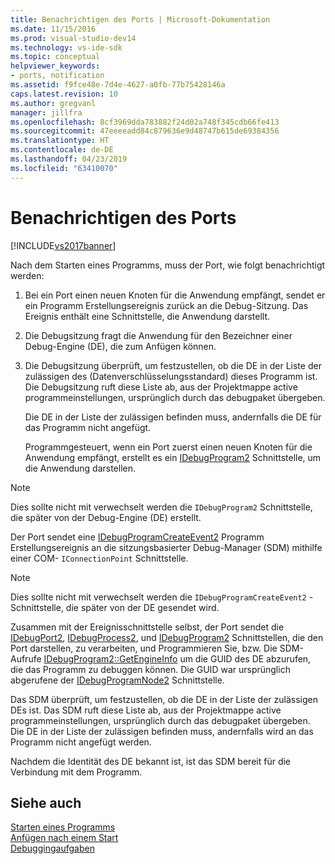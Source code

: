 ```yaml
---
title: Benachrichtigen des Ports | Microsoft-Dokumentation
ms.date: 11/15/2016
ms.prod: visual-studio-dev14
ms.technology: vs-ide-sdk
ms.topic: conceptual
helpviewer_keywords:
- ports, notification
ms.assetid: f9fce48e-7d4e-4627-a0fb-77b75428146a
caps.latest.revision: 10
ms.author: gregvanl
manager: jillfra
ms.openlocfilehash: 8cf3969dda783882f24d02a748f345cdb66fe413
ms.sourcegitcommit: 47eeeeadd84c879636e9d48747b615de69384356
ms.translationtype: HT
ms.contentlocale: de-DE
ms.lasthandoff: 04/23/2019
ms.locfileid: "63410070"
---
```

# <a name="notifying-the-port"></a>Benachrichtigen des Ports
[!INCLUDE[vs2017banner](../../includes/vs2017banner.md)]

Nach dem Starten eines Programms, muss der Port, wie folgt benachrichtigt werden:  
  
1. Bei ein Port einen neuen Knoten für die Anwendung empfängt, sendet er ein Programm Erstellungsereignis zurück an die Debug-Sitzung. Das Ereignis enthält eine Schnittstelle, die Anwendung darstellt.  
  
2. Die Debugsitzung fragt die Anwendung für den Bezeichner einer Debug-Engine (DE), die zum Anfügen können.  
  
3. Die Debugsitzung überprüft, um festzustellen, ob die DE in der Liste der zulässigen des (Datenverschlüsselungsstandard) dieses Programm ist. Die Debugsitzung ruft diese Liste ab, aus der Projektmappe active programmeinstellungen, ursprünglich durch das debugpaket übergeben.  
  
    Die DE in der Liste der zulässigen befinden muss, andernfalls die DE für das Programm nicht angefügt.  
  
   Programmgesteuert, wenn ein Port zuerst einen neuen Knoten für die Anwendung empfängt, erstellt es ein [IDebugProgram2](../../extensibility/debugger/reference/idebugprogram2.md) Schnittstelle, um die Anwendung darstellen.  
  
> [!NOTE]
> Dies sollte nicht mit verwechselt werden die `IDebugProgram2` Schnittstelle, die später von der Debug-Engine (DE) erstellt.  
  
 Der Port sendet eine [IDebugProgramCreateEvent2](../../extensibility/debugger/reference/idebugprogramcreateevent2.md) Programm Erstellungsereignis an die sitzungsbasierter Debug-Manager (SDM) mithilfe einer COM- `IConnectionPoint` Schnittstelle.  
  
> [!NOTE]
> Dies sollte nicht mit verwechselt werden die `IDebugProgramCreateEvent2` -Schnittstelle, die später von der DE gesendet wird.  
  
 Zusammen mit der Ereignisschnittstelle selbst, der Port sendet die [IDebugPort2](../../extensibility/debugger/reference/idebugport2.md), [IDebugProcess2](../../extensibility/debugger/reference/idebugprocess2.md), und [IDebugProgram2](../../extensibility/debugger/reference/idebugprogram2.md) Schnittstellen, die den Port darstellen, zu verarbeiten, und Programmieren Sie, bzw. Die SDM-Aufrufe [IDebugProgram2::GetEngineInfo](../../extensibility/debugger/reference/idebugprogram2-getengineinfo.md) um die GUID des DE abzurufen, die das Programm zu debuggen können. Die GUID war ursprünglich abgerufene der [IDebugProgramNode2](../../extensibility/debugger/reference/idebugprogramnode2.md) Schnittstelle.  
  
 Das SDM überprüft, um festzustellen, ob die DE in der Liste der zulässigen DEs ist. Das SDM ruft diese Liste ab, aus der Projektmappe active programmeinstellungen, ursprünglich durch das debugpaket übergeben. Die DE in der Liste der zulässigen befinden muss, andernfalls wird an das Programm nicht angefügt werden.  
  
 Nachdem die Identität des DE bekannt ist, ist das SDM bereit für die Verbindung mit dem Programm.  
  
## <a name="see-also"></a>Siehe auch  
 [Starten eines Programms](../../extensibility/debugger/launching-a-program.md)   
 [Anfügen nach einem Start](../../extensibility/debugger/attaching-after-a-launch.md)   
 [Debuggingaufgaben](../../extensibility/debugger/debugging-tasks.md)
